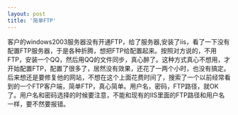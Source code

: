 ```yaml
---
layout: post
title: '简单FTP'
---
```

客户的windows2003服务器没有开通FTP，给了服务器,安装了iis，看了一下没有配置FTP服务器，于是各种折腾，想把FTP给配置起来。按照对方说的，不用FTP，安装一个QQ，然后用QQ的文件同步，真心醉了。这种方式真心不想用，才开始配置FTP，配置了很多了，居然没有效果，还花了一两个小时，也没有搞定。后来想还是要修复他的网站，不想在这个上面花费时间了，搜索了一个以前经常看到的一个FTP客户端，简单FTP，真心简单。用户名，密码，FTP路径，就OK了。用户名和密码选择的时候要注意，不能和现有的IIS里面的FTP路径和用户名一样，要不然要报错。
